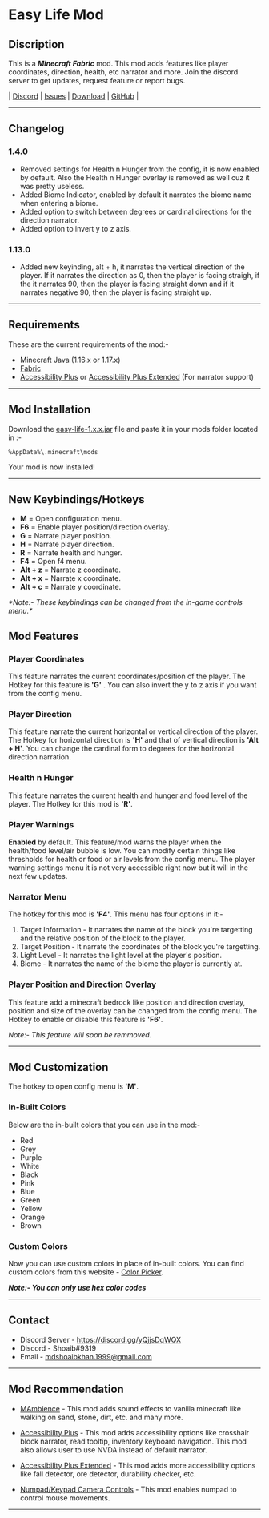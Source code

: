 # Easy Life Mod

## Discription

This is a __*Minecraft Fabric*__ mod. This mod adds features like player coordinates, direction, health, etc narrator and more. Join the discord server to get updates, request feature or report bugs.

| [Discord](https://discord.gg/yQjjsDqWQX) | [Issues](https://github.com/shoaib11120/easy-life/issues) | [Download](https://www.curseforge.com/minecraft/mc-mods/easy-life/files) | [GitHub](https://github.com/shoaib11120/easy-life) |

___

## Changelog

### 1.4.0

- Removed settings for Health n Hunger from the config, it is now enabled by default. Also the Health n Hunger overlay is removed as well cuz it was pretty useless.
- Added Biome Indicator, enabled by default it narrates the biome name when entering a biome.
- Added option to switch between degrees or cardinal directions for the direction narrator.
- Added option to invert y to z axis.

### 1.13.0

- Added new keyinding, alt + h, it narrates the vertical direction of the player. If it narrates the direction as 0, then the player is facing straigh, if the it narrates 90, then the player is facing straight down and if it narrates negative 90, then the player is facing straight up.


___

## Requirements

These are the current requirements of the mod:-

- Minecraft Java (1.16.x or 1.17.x)
- [Fabric](https://fabricmc.net/wiki/install)
- [Accessibility Plus](https://www.curseforge.com/minecraft/mc-mods/accessibility-plus) or [Accessibility Plus Extended](https://www.curseforge.com/minecraft/mc-mods/accessibility-plus-extended) (For narrator support)

___

## Mod Installation

Download the [easy-life-1.x.x.jar](https://www.curseforge.com/minecraft/mc-mods/easy-life/files) file and paste it in your mods folder located in :-

    %AppData%\.minecraft\mods

Your mod is now installed!
___

## New Keybindings/Hotkeys

- **M** = Open configuration menu.
- **F6** = Enable player position/direction overlay.
- **G** = Narrate player position.
- **H** = Narrate player direction.
- **R** = Narrate health and hunger.
- **F4** = Open f4 menu.
- **Alt + z** = Narrate z coordinate.
- **Alt + x** = Narrate x coordinate.
- **Alt + c** = Narrate y coordinate.

*\**Note:- These keybindings can be changed from the in-game controls menu.*\**

## Mod Features

### Player Coordinates

This feature narrates the current coordinates/position of the player. The Hotkey for this feature is __'G'__ . You can also invert the y to z axis if you want from the config menu.

### Player Direction

This feature narrate the current horizontal or vertical direction of the player. The Hotkey for horizontal direction is __'H'__ and that of vertical direction is __'Alt + H'__. You can change the cardinal form to degrees for the horizontal direction narration. 

### Health n Hunger

This feature narrates the current health and hunger and food level of the player. The Hotkey for this mod is __'R'__.

### Player Warnings

__Enabled__ by default. This feature/mod warns the player when the health/food level/air bubble is low. You can modify certain things like thresholds for health or food or air levels from the config menu. The player warning settings menu it is not very accessible right now but it will in the next few updates.

### Narrator Menu

The hotkey for this mod is __'F4'__. This menu has four options in it:-

1. Target Information - It narrates the name of the block you're targetting and the relative position of the block to the player.
2. Target Position - It narrate the coordinates of the block you're targetting.
3. Light Level - It narrates the light level at the player's position.
4. Biome - It narrates the name of the biome the player is currently at.

### Player Position and Direction Overlay

This feature add a minecraft bedrock like position and direction overlay, position and size of the overlay can be changed from the config menu. The Hotkey to enable or disable this feature is __'F6'__.

*Note:- This feature will soon be remmoved.*

___

## Mod Customization

The hotkey to open config menu is **'M'**.

### In-Built Colors

Below are the in-built colors that you can use in the mod:-

- Red
- Grey
- Purple
- White
- Black
- Pink
- Blue
- Green
- Yellow
- Orange
- Brown

### Custom Colors

Now you can use custom colors in place of in-built colors. You can find custom colors from this website - [Color Picker](https://htmlcolorcodes.com/color-picker/).

*___Note:- You can only use hex color codes___*

___

## Contact

- Discord Server - https://discord.gg/yQjjsDqWQX
- Discord - Shoaib#9319
- Email - mdshoaibkhan.1999@gmail.com

___

## Mod Recommendation

- [MAmbience](https://www.curseforge.com/minecraft/mc-mods/mambience) - This mod adds sound effects to vanilla minecraft like walking on sand, stone, dirt, etc. and many more.

- [Accessibility Plus](https://www.curseforge.com/minecraft/mc-mods/accessibility-plus) - This mod adds accessibility options like crosshair block narrator, read tooltip, inventory keyboard navigation. This mod also allows user to use NVDA instead of default narrator.

- [Accessibility Plus Extended](https://www.curseforge.com/minecraft/mc-mods/accessibility-plus-extended) - This mod adds more accessibility options like fall detector, ore detector, durability checker, etc.

- [Numpad/Keypad Camera Controls](https://www.curseforge.com/minecraft/mc-mods/numpad-keypad-camera-controls) - This mod enables numpad to control mouse movements. 

___
